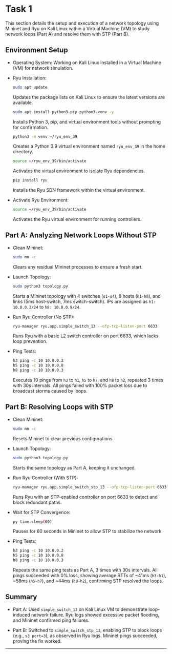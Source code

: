 # Task 1

This section details the setup and execution of a network topology using Mininet and Ryu on Kali Linux within a Virtual Machine (VM) to study network loops (Part A) and resolve them with STP (Part B).

## Environment Setup

- Operating System: Working on Kali Linux installed in a Virtual Machine (VM) for network simulation.

- Ryu Installation:

  ```bash
  sudo apt update
  ```

  Updates the package lists on Kali Linux to ensure the latest versions are available.

  ```bash
  sudo apt install python3-pip python3-venv -y
  ```

  Installs Python 3, pip, and virtual environment tools without prompting for confirmation.

  ```bash
  python3 -m venv ~/ryu_env_39
  ```

  Creates a Python 3.9 virtual environment named `ryu_env_39` in the home directory.

  ```bash
  source ~/ryu_env_39/bin/activate
  ```

  Activates the virtual environment to isolate Ryu dependencies.

  ```bash
  pip install ryu
  ```

  Installs the Ryu SDN framework within the virtual environment.

- Activate Ryu Environment:

  ```bash
  source ~/ryu_env_39/bin/activate
  ```

  Activates the Ryu virtual environment for running controllers.

## Part A: Analyzing Network Loops Without STP

- Clean Mininet:

  ```bash
  sudo mn -c
  ```

  Clears any residual Mininet processes to ensure a fresh start.

- Launch Topology:

  ```bash
  sudo python3 topology.py
  ```

  Starts a Mininet topology with 4 switches (`s1-s4`), 8 hosts (`h1-h8`), and links (5ms host-switch, 7ms switch-switch). IPs are assigned as `h1: 10.0.0.2/24` to `h8: 10.0.0.9/24`.

- Run Ryu Controller (No STP):

  ```bash
  ryu-manager ryu.app.simple_switch_13 --ofp-tcp-listen-port 6633
  ```

  Runs Ryu with a basic L2 switch controller on port 6633, which lacks loop prevention.

- Ping Tests:

  ```bash
  h3 ping -c 10 10.0.0.2
  h5 ping -c 10 10.0.0.8
  h8 ping -c 10 10.0.0.3
  ```

  Executes 10 pings from `h3` to `h1`, `h5` to `h7`, and `h8` to `h2`, repeated 3 times with 30s intervals. All pings failed with 100% packet loss due to broadcast storms caused by loops.

## Part B: Resolving Loops with STP

- Clean Mininet:

  ```bash
  sudo mn -c
  ```

  Resets Mininet to clear previous configurations.

- Launch Topology:

  ```bash
  sudo python3 topology.py
  ```

  Starts the same topology as Part A, keeping it unchanged.

- Run Ryu Controller (With STP):

  ```bash
  ryu-manager ryu.app.simple_switch_stp_13 --ofp-tcp-listen-port 6633
  ```

  Runs Ryu with an STP-enabled controller on port 6633 to detect and block redundant paths.

- Wait for STP Convergence:

  ```bash
  py time.sleep(60)
  ```

  Pauses for 60 seconds in Mininet to allow STP to stabilize the network.

- Ping Tests:

  ```bash
  h3 ping -c 10 10.0.0.2
  h5 ping -c 10 10.0.0.8
  h8 ping -c 10 10.0.0.3
  ```

  Repeats the same ping tests as Part A, 3 times with 30s intervals. All pings succeeded with 0% loss, showing average RTTs of ~41ms (`h3-h1`), ~58ms (`h5-h7`), and ~44ms (`h8-h2`), confirming STP resolved the loops.

## Summary

- Part A: Used `simple_switch_13` on Kali Linux VM to demonstrate loop-induced network failure. Ryu logs showed excessive packet flooding, and Mininet confirmed ping failures.

- Part B: Switched to `simple_switch_stp_13`, enabling STP to block loops (e.g., `s3 port=3`), as observed in Ryu logs. Mininet pings succeeded, proving the fix worked.

---

